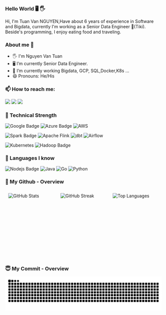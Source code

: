 ### Hello World 🖥️ 🖐️
Hi, I'm Tuan Van NGUYEN,Have about 6 years of experience in Software and Bigdata, currently I'm working as a Senior Data Engineer 🚀(Tiki). Beside's programming, I enjoy eating food and traveling.
### About me 🐬

- 🖐️ I'm Nguyen Van Tuan
- 🖥️ I’m currently Senior Data Engineer.
- 🌱 I’m currently working Bigdata, GCP, SQL,Docker,K8s ... 
- 😄 Pronouns: He/His

### 📫 How to reach me:
<div>
  <a href="https://t.me/Tuancamtbtx" target="_blank"><img src="https://img.shields.io/badge/-Telegram-%23086DD7?style=for-the-badge&logo=telegram&logoColor=white" target="_blank"></a>
  <a href = "mailto:nguyenvantuan140397@gmail.com"><img src="https://img.shields.io/badge/-Gmail-%23333?style=for-the-badge&logo=gmail&logoColor=white" target="_blank"></a>
  <a href="https://www.linkedin.com/in/tuanbacam" target="_blank"><img src="https://img.shields.io/badge/-LinkedIn-%230077B5?style=for-the-badge&logo=linkedin&logoColor=white" target="_blank"></a>
</div>

### 👹 Technical Strength



![Google Badge](https://img.shields.io/badge/GoogleCloud-4285F4?style=for-the-badge&labelColor=black&logo=Google%20Cloud&logoColor=white)
![Azure Badge](https://img.shields.io/badge/Microsoft%20Azure-0089D6?style=for-the-badge&labelColor=black&logo=microsoft-azure&logoColor=white)
![AWS](https://img.shields.io/badge/AWS-%23FF9900.svg?style=for-the-badge&logo=amazon-aws&logoColor=white)

![Spark Badge](https://img.shields.io/badge/-Apache%20Spark-E25A1C?style=for-the-badge&labelColor=black&logo=Apache%20Spark&logoColor=white)
![Apache Flink](https://img.shields.io/badge/-Apache%20Flink-D22128?style=for-the-badge&logo=Apache%20Flink&labelColor=black&logoColor=white)
![dbt](https://img.shields.io/badge/dbt-F29639?style=for-the-badge&logo=dbt&logoColor=white)
![Airflow](https://img.shields.io/badge/Airflow-017CEE?style=for-the-badge&logo=apache-airflow&logoColor=white)

![Kubernetes](https://img.shields.io/badge/Kubernetes-326CE5?style=for-the-badge&logo=kubernetes&logoColor=white)
![Hadoop Badge](https://img.shields.io/badge/Apache%20Hadoop-blue?style=for-the-badge&labelColor=black&logo=Apache%20Hadoop&logoColor=yellow)

### 🥰 Languages I know
![Nodejs Badge](https://img.shields.io/badge/-Nodejs-3C873A?style=for-the-badge&labelColor=black&logo=node.js&logoColor=3C873A)
![Java](https://img.shields.io/badge/java-%23ED8B00.svg?style=for-the-badge&logo=openjdk&logoColor=white)
![Go](https://img.shields.io/badge/go-%2300ADD8.svg?style=for-the-badge&logo=go&logoColor=white)
![Python](https://img.shields.io/badge/python-3670A0?style=for-the-badge&logo=python&logoColor=ffdd54)
### 🤠 My Github - Overview
<div style="display: flex; justify-content: center;">
    <img src="https://github-readme-stats.vercel.app/api?username=tuancamtbtx&theme=vue-dark&show_icons=true&hide_border=true&count_private=true" alt="GitHub Stats" style="width:300px; height:200px; margin:10px;">
    <img src="https://github-readme-streak-stats.herokuapp.com/?user=tuancamtbtx&theme=vue-dark&hide_border=true" alt="GitHub Streak" style="width:300px; height:200px; margin:10px;">
    <img src="https://github-readme-stats.vercel.app/api/top-langs/?username=tuancamtbtx&theme=vue-dark&show_icons=true&hide_border=true&layout=compact" alt="Top Languages" style="width:300px; height:200px; margin:10px;">
</div>

### 😇 My Commit - Overview
<picture>
  <source media="(prefers-color-scheme: dark)" srcset="https://raw.githubusercontent.com/tuancamtbtx/tuancamtbtx/output/github-contribution-grid-snake-dark.svg">
  <source media="(prefers-color-scheme: light)" srcset="https://raw.githubusercontent.com/tuancamtbtx/tuancamtbtx/output/github-contribution-grid-snake.svg">
  <img alt="github contribution grid snake animation" src="https://raw.githubusercontent.com/tuancamtbtx/tuancamtbtx/output/github-contribution-grid-snake.svg">
</picture>
